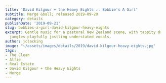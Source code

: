 ```yaml
---
title: 'David Kilgour + the Heavy Eights :: Bobbie’s A Girl'
subtitle: Merge &bull; released 2019-09-20
category: details
publishDate: '2019-09-21'
slug: bobbies-a-girl-david-kilgour-heavy-eights
excerpt: Gentle music for a pastoral New Zealand scene, with tappity drums and soft
  jangles playfully jostling understated vocals.
author: jclacking
image: "~/assets/images/details/2019/david-kilgour-heavy-eights.jpg"
tags:
- The Clean
- Alfie
- Real Estate
- David Kilgour + the Heavy Eights
- Merge
---
```


